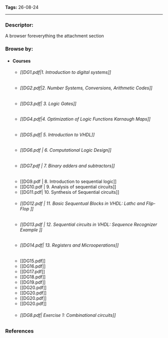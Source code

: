 **Tags:**
26-08-24
___
### Descriptor:
A browser foreverything the attachment section
### Browse by:
- #### Courses
	- ###### [[DG1.pdf|1. Introduction to digital systems]]
	- ###### [[DG2.pdf|2. Number Systems, Conversions, Arithmetic Codes]]
	- ###### [[DG3.pdf| 3. Logic Gates]]
	- ###### [[DG4.pdf|4. Optimization of Logic Functions Karnaugh Maps]]
	- ###### [[DG5.pdf| 5. Introduction to VHDL]]
	- ###### [[DG6.pdf | 6. Computational  Logic Design]]
	- ###### [[DG7.pdf | 7. Binary adders and subtractors]]
	- [[DG9.pdf | 8. Introduction to sequential logic]]
	- [[DG10.pdf | 9. Analysis of sequential circuits]]
	- [[DG11.pdf| 10. Synthesis of Sequential circuits]]
	- ###### [[DG12.pdf | 11. Basic Sequentual Blocks in VHDL: Lathc and Flip-Flop ]]
	- ###### [[DG13.pdf |  12. Sequential circuits in VHDL: Sequence Recognizer Example ]]
	- ###### [[DG14.pdf| 13. Registers and Microoperations]]
	- [[DG15.pdf]]
	- [[DG16.pdf]]
	- [[DG17.pdf]]
	- [[DG18.pdf]]
	- [[DG19.pdf]]
	- [[DG20.pdf]]
	- [[DG20.pdf]]
	- [[DG20.pdf]]
	- [[DG20.pdf]]
	- ###### [[DG8.pdf| Exercise 1: Combinational circuits]]
### References